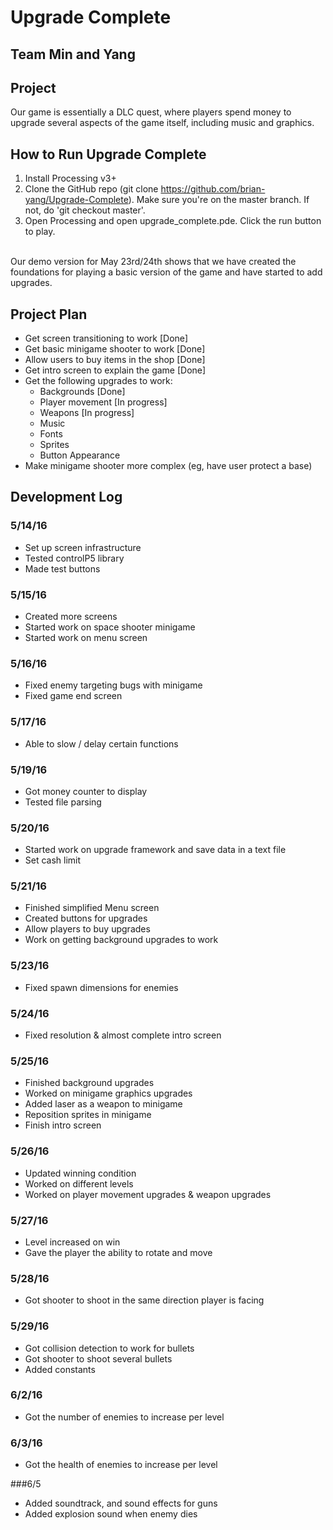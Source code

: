 # Upgrade Complete

## Team Min and Yang

## Project
Our game is essentially a DLC quest, where players
spend money to upgrade several aspects of the
game itself, including music and graphics.

## How to Run Upgrade Complete
1. Install Processing v3+
2. Clone the GitHub repo (git clone https://github.com/brian-yang/Upgrade-Complete). Make sure you're on the master branch. If not, do 'git checkout master'.
3. Open Processing and open upgrade_complete.pde. Click the run button to play.
<br>
Our demo version for May 23rd/24th shows that we have created the foundations for playing a basic version of the game and have started to add upgrades.

## Project Plan
* Get screen transitioning to work [Done]
* Get basic minigame shooter to work [Done]
* Allow users to buy items in the shop [Done]
* Get intro screen to explain the game [Done]
* Get the following upgrades to work:
  * Backgrounds [Done]
  * Player movement [In progress]
  * Weapons [In progress]
  * Music
  * Fonts
  * Sprites
  * Button Appearance
* Make minigame shooter more complex (eg, have user protect a base)

## Development Log
### 5/14/16
* Set up screen infrastructure
* Tested controlP5 library
* Made test buttons

### 5/15/16
* Created more screens
* Started work on space shooter minigame
* Started work on menu screen

### 5/16/16
* Fixed enemy targeting bugs with minigame
* Fixed game end screen

### 5/17/16
* Able to slow / delay certain functions

### 5/19/16
* Got money counter to display
* Tested file parsing

### 5/20/16
* Started work on upgrade framework and save data in a text file
* Set cash limit

### 5/21/16
* Finished simplified Menu screen
* Created buttons for upgrades
* Allow players to buy upgrades
* Work on getting background upgrades to work

### 5/23/16
* Fixed spawn dimensions for enemies

### 5/24/16
* Fixed resolution & almost complete intro screen

### 5/25/16
* Finished background upgrades
* Worked on minigame graphics upgrades
* Added laser as a weapon to minigame
* Reposition sprites in minigame
* Finish intro screen

### 5/26/16
* Updated winning condition
* Worked on different levels
* Worked on player movement upgrades & weapon upgrades

### 5/27/16
* Level increased on win
* Gave the player the ability to rotate and move

### 5/28/16
* Got shooter to shoot in the same direction player is facing

### 5/29/16
* Got collision detection to work for bullets
* Got shooter to shoot several bullets
* Added constants

### 6/2/16
* Got the number of enemies to increase per level

### 6/3/16 
* Got the health of enemies to increase per level

###6/5
* Added soundtrack, and sound effects for guns
* Added explosion sound when enemy dies